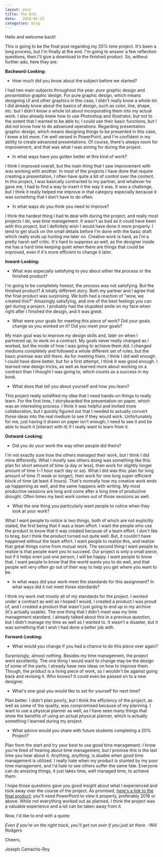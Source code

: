 ```yaml
---
layout: post
title: The End.
date:   2016-05-23
categories: blog
---
```

Hello and welcome back!

This is going to be the final post regarding my 20% time project. It's been a long process, but I'm finally at the end. I'm going to answer a few reflection questions, then I'll give a download to the finished product. So, without further ado, here they are:

**Backward-Looking:**

- How much did you know about the subject before we started?

I had two main subjects throughout the year: *pure* graphic design and *presentation* graphic design.
For pure graphic design, which means designing UI and other graphics in this case, I didn't really know a whole lot. I did already know about the basics of design, such as color, line, shape, etc. but I didn't know a whole lot about incorporating them into my actual work. I also already knew how to use Photoshop and Illustrator, but not to the extent that I wanted to be able to; I could use their basic functions, but I did not know how to do advanced operations.
Regarding presentation graphic design, which means designing things to be presented in this case, I knew a bit more. I'm well versed in PowerPoint, and I'm confident in my ability to create advanced presentations. Of course, there's always room for improvement, and that was what I was aiming for during the project.

- In what ways have you gotten better at this kind of work?

I think I improved overall, but the main thing that I saw improvement with was working with another. In most of the projects I have done that require creating a presentation, I often have quite a bit of control over the content. In this project, I was basically contracted to my partner, and whatever he gave me, I had to find a way to insert it the way it was. It was a challenge, but I think it really helped me improve in that category especially because it was something that I don't have to do often.

- In what ways do you think you need to improve?

I think the hardest thing I had to deal with during the project, and really most projects I do, was time management. It wasn't as bad as it could have been with this project, but I definitely wish I would have done it more properly. I tend to get stuck on the small details before I'm done with the basic draft which really ends up hurting me later on. Creative work is hard, as I'm a pretty harsh self critic. It's hard to suppress as well, as the designer inside me has a hard time keeping quiet when there are things that could be improved, even if it's more efficient to change it later.

**Inward-Looking:**

- What was especially satisfying to you about either the process or the finished product?

I'm going to be completely honest, the process was not satisfying. But the finished product? A totally different story. Both my partner and I agree that the final product was surprising. We both had a reaction of "wow, we created this?" Amazingly satisfying, and one of the best feelings you can get during a project. I probably had the stupidest smile on my face when right after I finished the design, and it was *great*.

- What were your goals for meeting this piece of work? Did your goals change as you worked on it? Did you meet your goals?

My main goal was to improve my design skills and, later on when I partnered up, to work on a contract. My goals never really changed as I worked, but the mode of how I was going to achieve them did. I changed mediums completely and followed a whole different set of rules, but the basic premise was still there. As for meeting them, I think I did well enough. I could have done better, but for a first attempt, I think it was good enough. I learned new design tricks, as well as learned more about working on a contract than I thought I was going to, which counts as a success in my book.

- What does that tell you about yourself and how you learn?

This project really solidified my idea that I need hands-on things to really learn. For the first time, I storyboarded the presentation on paper, which was an interesting process. I think it was helpful and invited more collaboration, but I quickly figured out that I needed to actually convert those ideas into the real medium to see if they would work. Unfortunately for me, just having it drawn on paper isn't enough; I need to see it and be able to touch it (interact with it) if I really want to learn from it.

**Outward-Looking:**

- Did you do your work the way other people did theirs?

I'm not exactly sure how the others managed their work, but I think I did mine differently. What I mostly saw others doing was something like this: plan for short amount of time (a day or less), then work for slightly longer amount of time (~1 hour each day or so). What I did was this: plan for long amount of time (1 week or longer), then work for one long super-efficient block of time (at least 4 hours). That's normally how my creative work ends up happening as well, and the same happens with writing. My most productive sessions are long and come after a long time of productive drought. Often times my best work comes out of those sessions as well.

- What the one thing you particularly want people to notice when they look at your work?

What I want people to notice is two things, both of which are not explicitly stated, the first being that it was a team effort. I want the people who use the product to know that it was created because of a team effort. I don't like to brag, but I think the product turned out quite well. But, it couldn't have happened without the team effort. I want people to realize this, and realize that great things come from mutual work.
The second thing I want people to realize is that people want you to succeed. Our project is only a small piece, but if it helps even just one person, I will be happy. I want people to know that. I want people to know that the world wants you to do well, and that people will very often go out of their way to help you get where you want to be.

- In what ways did your work meet the standards for this assignment? In what ways did it not meet those standards?

I think my work met mostly all of my standards for the project. I worked under a contract as well as I hoped I would, I created a product I was proud of, and I created a product that wasn't just going to end up in my archive (it's actually usable). The one thing that I didn't meet was my time management standard. I already talked about this in a previous question, but I didn't manage my time as well as I wanted to. It wasn't a disaster, but it was something that I wish I had done a better job with.

**Forward-Looking:**

- What would you change if you had a chance to do this piece over again?

Surprisingly, almost nothing. Besides my time management, the project went excellently. The one thing I would want to change may be the design of some of the parts; I already have new ideas on how to improve them. Though, the product is a living piece of work, so I wouldn't be against going back and revising it. Who knows? It could even be passed on to a new designer.

- What's one goal you would like to set for yourself for next time?

Plan better. I didn't plan poorly, but I think the efficiency of the project, as well as some of the quality, was compromised because of my planning. I want to use a physical planner as well, as I have seen many things that show the benefits of using an actual physical planner, which is actually something I learned during my project.

- What advice would you share with future students completing a 20% Project?

Plan from the start and try your best to use good time management. I know you're tired of hearing about time management, but I promise this is the last time you hear about it. Anything, *anything*, is doable when good time management is utilized. I really hate when my product is stunted by my poor time management, and I'd hate to see others suffer the same fate. Everyone can do amazing things, it just takes time, well managed time, to achieve them.

I hope those questions gave you good insight about what I experienced and took away over the course of the project. As promised, [here's a link to the final product][presentation]; you'll need PowerPoint to view it properly, preferably 2016 or above. While not everything worked out as planned, I think the project was a valuable experience and a lot can be taken away from it.

Now, I'd like to end with a quote:

*Even if you’re on the right track, you’ll get run over if you just sit there.*
-Will Rodgers

Cheers,

Joseph Camacho-Roy

[presentation]: https://drive.google.com/file/d/0B66islTbj_R-bkJRWlE1blJiSDg/view?usp=sharing

